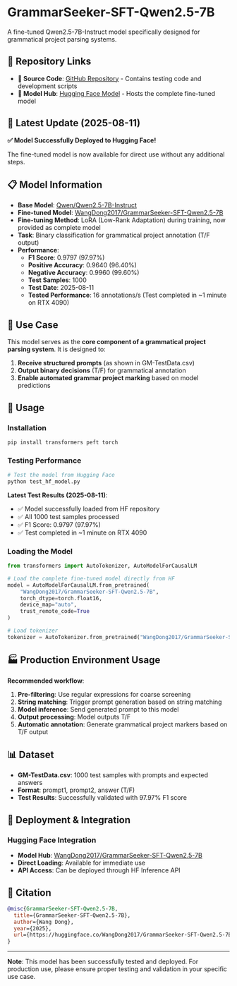 # GrammarSeeker-SFT-Qwen2.5-7B

A fine-tuned Qwen2.5-7B-Instruct model specifically designed for grammatical project parsing systems.

## 🔗 Repository Links

- **📁 Source Code**: [GitHub Repository](https://github.com/wd-github-2017/GrammarSeeker) - Contains testing code and development scripts
- **🤗 Model Hub**: [Hugging Face Model](https://huggingface.co/WangDong2017/GrammarSeeker-SFT-Qwen2.5-7B) - Hosts the complete fine-tuned model

## 🎉 Latest Update (2025-08-11)

**✅ Model Successfully Deployed to Hugging Face!**

The fine-tuned model is now available for direct use without any additional steps.

## 📋 Model Information

- **Base Model**: [Qwen/Qwen2.5-7B-Instruct](https://huggingface.co/Qwen/Qwen2.5-7B-Instruct)
- **Fine-tuned Model**: [WangDong2017/GrammarSeeker-SFT-Qwen2.5-7B](https://huggingface.co/WangDong2017/GrammarSeeker-SFT-Qwen2.5-7B)
- **Fine-tuning Method**: LoRA (Low-Rank Adaptation) during training, now provided as complete model
- **Task**: Binary classification for grammatical project annotation (T/F output)
- **Performance**: 
  - **F1 Score**: 0.9797 (97.97%)
  - **Positive Accuracy**: 0.9640 (96.40%)
  - **Negative Accuracy**: 0.9960 (99.60%)
  - **Test Samples**: 1000
  - **Test Date**: 2025-08-11
  - **Tested Performance**: 16 annotations/s (Test completed in ~1 minute on RTX 4090)

## 🎯 Use Case

This model serves as the **core component of a grammatical project parsing system**. It is designed to:

1. **Receive structured prompts** (as shown in GM-TestData.csv)
2. **Output binary decisions** (T/F) for grammatical annotation
3. **Enable automated grammar project marking** based on model predictions

## 🔧 Usage

### Installation

```bash
pip install transformers peft torch
```

### Testing Performance

```bash
# Test the model from Hugging Face
python test_hf_model.py
```

**Latest Test Results (2025-08-11)**:
- ✅ Model successfully loaded from HF repository
- ✅ All 1000 test samples processed
- ✅ F1 Score: 0.9797 (97.97%)
- ✅ Test completed in ~1 minute on RTX 4090

### Loading the Model

```python
from transformers import AutoTokenizer, AutoModelForCausalLM

# Load the complete fine-tuned model directly from HF
model = AutoModelForCausalLM.from_pretrained(
    "WangDong2017/GrammarSeeker-SFT-Qwen2.5-7B",
    torch_dtype=torch.float16,
    device_map="auto",
    trust_remote_code=True
)

# Load tokenizer
tokenizer = AutoTokenizer.from_pretrained("WangDong2017/GrammarSeeker-SFT-Qwen2.5-7B")
```

## 🏭 Production Environment Usage

**Recommended workflow**:

1. **Pre-filtering**: Use regular expressions for coarse screening
2. **String matching**: Trigger prompt generation based on string matching
3. **Model inference**: Send generated prompt to this model
4. **Output processing**: Model outputs T/F
5. **Automatic annotation**: Generate grammatical project markers based on T/F output

## 📊 Dataset

- **GM-TestData.csv**: 1000 test samples with prompts and expected answers
- **Format**: prompt1, prompt2, answer (T/F)
- **Test Results**: Successfully validated with 97.97% F1 score

## 🚀 Deployment & Integration

### Hugging Face Integration

- **Model Hub**: [WangDong2017/GrammarSeeker-SFT-Qwen2.5-7B](https://huggingface.co/WangDong2017/GrammarSeeker-SFT-Qwen2.5-7B)
- **Direct Loading**: Available for immediate use
- **API Access**: Can be deployed through HF Inference API

## 📝 Citation

```bibtex
@misc{GrammarSeeker-SFT-Qwen2.5-7B,
  title={GrammarSeeker-SFT-Qwen2.5-7B},
  author={Wang Dong},
  year={2025},
  url={https://huggingface.co/WangDong2017/GrammarSeeker-SFT-Qwen2.5-7B}
}
```

---

**Note**: This model has been successfully tested and deployed. For production use, please ensure proper testing and validation in your specific use case. 